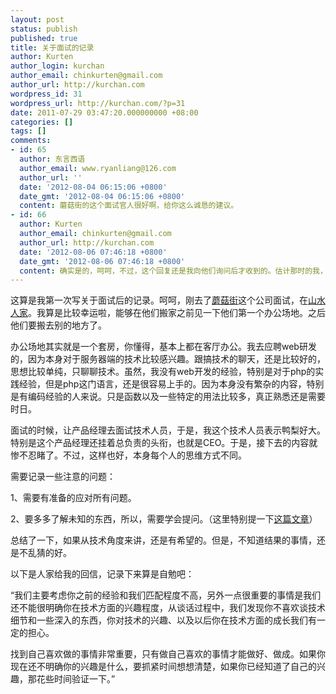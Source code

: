 ```yaml
---
layout: post
status: publish
published: true
title: 关于面试的记录
author: Kurten
author_login: kurchan
author_email: chinkurten@gmail.com
author_url: http://kurchan.com
wordpress_id: 31
wordpress_url: http://kurchan.com/?p=31
date: 2011-07-29 03:47:20.000000000 +08:00
categories: []
tags: []
comments:
- id: 65
  author: 东言西语
  author_email: www.ryanliang@126.com
  author_url: ''
  date: '2012-08-04 06:15:06 +0800'
  date_gmt: '2012-08-04 06:15:06 +0800'
  content: 蘑菇街的这个面试官人很好啊，给你这么诚恳的建议。
- id: 66
  author: Kurten
  author_email: chinkurten@gmail.com
  author_url: http://kurchan.com
  date: '2012-08-06 07:46:18 +0800'
  date_gmt: '2012-08-06 07:46:18 +0800'
  content: 确实是的，呵呵，不过，这个回复还是我向他们询问后才收到的。估计那时的我，确实水平太差了。
---
```

这算是我第一次写关于面试后的记录。呵呵，刚去了<a href="http://www.mogujie.com/" target="_blank">蘑菇街</a>这个公司面试，在<a href="http://ditu.google.cn/maps?ie=UTF8&amp;q=%E6%9D%AD%E5%B7%9E%E5%B1%B1%E6%B0%B4%E4%BA%BA%E5%AE%B6&amp;fb=1&amp;hq=%E5%B1%B1%E6%B0%B4%E4%BA%BA%E5%AE%B6&amp;hnear=%E4%B8%AD%E5%9B%BD%E6%B5%99%E6%B1%9F%E7%9C%81%E6%9D%AD%E5%B7%9E&amp;cid=0,0,12302633174348231143&amp;ll=30.271873,120.110564&amp;spn=0.011471,0.023904&amp;z=16&amp;iwloc=A&amp;brcurrent=3,0x344b62bcdd3a234d:0x325d39b9ca1e5a93,0,0x344b641bf7eabb35:0x6eaa153514876e2f%3B5,0,0" target="_blank">山水人家</a>。我算是比较幸运啦，能够在他们搬家之前见一下他们第一个办公场地。之后他们要搬去别的地方了。

办公场地其实就是一个套房，你懂得，基本上都在客厅办公。我去应聘web研发的，因为本身对于服务器端的技术比较感兴趣。跟搞技术的聊天，还是比较好的，思想比较单纯，只聊聊技术。虽然，我没有web开发的经验，特别是对于php的实践经验，但是php这门语言，还是很容易上手的。因为本身没有繁杂的内容，特别是有编码经验的人来说。只是函数以及一些特定的用法比较多，真正熟悉还是需要时日。

面试的时候，让产品经理去面试技术人员，于是，我这个技术人员表示鸭梨好大。特别是这个产品经理还挂着总负责的头衔，也就是CEO。于是，接下去的内容就惨不忍睹了。不过，这样也好，本身每个人的思维方式不同。

需要记录一些注意的问题：

1、需要有准备的应对所有问题。

2、要多多了解未知的东西，所以，需要学会提问。（这里特别提一下<a href="http://iamsujie.com/8000/8018/" target="_blank">这篇文章</a>）

总结了一下，如果从技术角度来讲，还是有希望的。但是，不知道结果的事情，还是不乱猜的好。

以下是人家给我的回信，记录下来算是自勉吧：

&ldquo;我们主要考虑你之前的经验和我们匹配程度不高，另外一点很重要的事情是我们还不能很明确你在技术方面的兴趣程度，从谈话过程中，我们发现你不喜欢谈技术细节和一些深入的东西，你对技术的兴趣、以及以后你在技术方面的成长我们有一定的担心。

找到自己喜欢做的事情非常重要，只有做自己喜欢的事情才能做好、做成。如果你现在还不明确你的兴趣是什么，要抓紧时间想想清楚，如果你已经知道了自己的兴趣，那花些时间验证一下。&rdquo;
